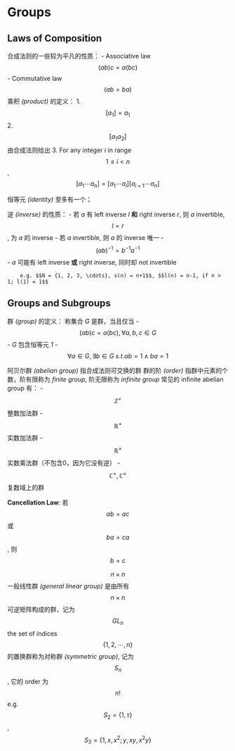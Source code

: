 # Groups

## Laws of Composition
合成法则的一些较为平凡的性质：
    - Associative law $$(ab)c = a(bc)$$
    - Commutative law $$(ab = ba)$$
乘积 *(product)* 的定义：
    1. $$[a_1] = a_1$$
    2. $$[a_1 a_2]$$ 由合成法则给出
    3. For any integer *i* in range $$1 ≤ i < n$$, $$[a_1 \cdots a_n] = [a_1 \cdots a_i] [a_{i+1} \cdots a_n]$$ 
    
恒等元 *(identity)* 至多有一个；

逆 *(inverse)* 的性质：
    - 若 *a* 有 left inverse *l* **和** right inverse *r*, 则 *a* invertible, $$l = r$$, 为 *a* 的 inverse
    - 若 *a* invertible, 则 *a* 的 inverse 唯一
    - $$(ab)^{-1} = b^{-1}a^{-1}$$
    - *a* 可能有 left inverse **或** right inverse, 同时却 not invertible
    
        e.g. $$N = {1, 2, 3, \cdots}, s(n) = n+1$$, $$l(n) = n-1, if n > 1; l(1) = 1$$

## Groups and Subgroups
群 *(group)* 的定义：
    称集合 *G* 是群，当且仅当
    - $$(ab)c = a(bc), \forall a, b, c \in G$$
    - *G* 包含恒等元 *1*
    - $$\forall a \in G, \exists b \in G\ s.t. ab = 1 \land ba = 1$$
    
阿贝尔群 *(abelian group)* 指合成法则可交换的群 
群的阶 *(order)* 指群中元素的个数，阶有限称为 *finite group*, 阶无限称为 *infinite group*
常见的 infinite abelian group 有：
    - $$\mathbb{Z}^+$$ 整数加法群
    - $$\mathbb{R}^+$$ 实数加法群
    - $$\mathbb{R}^{\times}$$ 实数乘法群（不包含0，因为它没有逆）
    - $$\mathbb{C}^+, \mathbb{C}^{\times}$$ 复数域上的群
    
**Cancellation Law**: 若 $$ab = ac$$ 或 $$ba = ca$$, 则 $$b = c$$

$$n \times n$$ 一般线性群 *(general linear group)* 是由所有 $$n \times n$$ 可逆矩阵构成的群，记为 $$GL_n$$
the set of indices $$\{1,2, \cdots ,n\}$$ 的置换群称为对称群 *(symmetric group)*, 记为 $$S_n$$, 它的 order 为 $$n!$$
    e.g. $$S_2 = \{ 1, \tau \}$$, $$S_3 = \{1, x, x^2; y, xy, x^2y\}$$